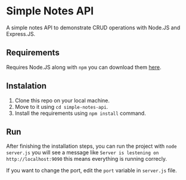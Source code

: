 # Simple Notes API

A simple notes API to demonstrate CRUD operations with Node.JS and Express.JS.

## Requirements

Requires Node.JS along with `npm` you can download them [here](https://nodejs.org/en/).

## Instalation

1. Clone this repo on your local machine.
2. Move to it using `cd simple-notes-api`.
3. Install the requirements using `npm install` command.

## Run

After finishing the installation steps, you can run the project with `node server.js`
you will see a message like `Server is lestening on http://localhost:9090` this means everything is running correcly.

If you want to change the port, edit the `port` variable in `server.js` file.